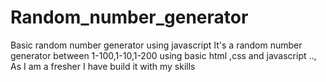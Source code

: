 # Random_number_generator
Basic random number generator using javascript
It's a random number generator between 1-100,1-10,1-200 using basic html ,css and javascript .., As I am a fresher I have build it with my skills 
